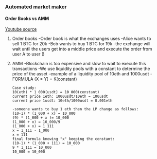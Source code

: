 ### Automated market maker

#### Order Books vs AMM

[Youtube source](https://www.youtube.com/watch?v=Ui1TBPdnEJU)

1.  Order books
    -Order book is what the exchanges uses
    -Alice wants to sell 1 BTC for 20k
    -Bob wants to buy 1 BTC for 19k
    -the exchange will wait until the users get into a middle price and execute the order from user A to user B

2.  AMM
    -Blockchain is too expensive and slow to wait to execute this transactions
    -We use liquidity pools with a constant to determine the price of the asset
    -example of a liquidity pool of 10eth and 1000usdt
    -FORMULA (X \* Y) = K(constant)

        Case study:
        10(eth) * 1_000(usdt) = 10_000(constant)
        current price 1eth: 1000usdt/10eth = 100usdt
        current price 1usdt: 10eth/1000usdt = 0.001eth

        -someone wants to buy 1 eth then the LP change as follows:
        (10-1) * (1_000 + x) = 10_000
        (9) * (1_000 + x )= 10_000
        (1_000 + x) = 10_000/9
        (1_000 + x) = 1_111
        x = 1_111 - 1_000
        x = 111
        final formula knowing "x" keeping the constant:
        (10-1) * (1_000 + 111) = 10_000
        9 * 1_111 = 10_000
        10_000 = 10_000
